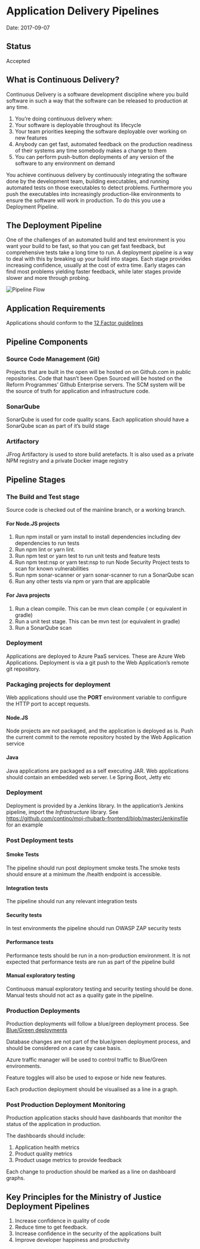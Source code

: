 # Application Delivery Pipelines

Date: 2017-09-07

## Status

Accepted

## What is Continuous Delivery?

Continuous Delivery is a software development discipline where you build software in such a way that the software can be released to production at any time.

1. You’re doing continuous delivery when: 
2. Your software is deployable throughout its lifecycle
3. Your team priorities keeping the software deployable over working on new features
4. Anybody can get fast, automated feedback on the production readiness of their systems any time somebody makes a change to them
5. You can perform push-button deployments of any version of the software to any environment on demand

You achieve continuous delivery by continuously integrating the software done by the development team, building executables, and running automated tests on those executables to detect problems. Furthermore you push the executables into increasingly production-like environments to ensure the software will work in production. To do this you use a Deployment Pipeline.

## The Deployment Pipeline

One of the challenges of an automated build and test environment is you want your build to be fast, so that you can get fast feedback, but comprehensive tests take a long time to run. A deployment pipeline is a way to deal with this by breaking up your build into stages. Each stage provides increasing confidence, usually at the cost of extra time. Early stages can find most problems yielding faster feedback, while later stages provide slower and more through probing.

![Pipeline Flow](../img/application-pipelines.png)

## Application Requirements  

Applications should conform to the [12 Factor guidelines](https://12factor.net/) 


## Pipeline Components

### Source Code Management (Git)
Projects that are built in the open will be hosted on on Github.com in public repositories. 
Code that hasn’t been Open Sourced will be hosted on the Reform Programmes’ Github Enterprise servers. 
The SCM system will be the source of truth for application and infrastructure code.

### SonarQube

SonarQube is used for code quality scans. Each application should have a SonarQube scan as part of it’s build stage

### Artifactory

JFrog Artifactory is used to store build aretefacts. It is also used as a private NPM registry and a private Docker image registry

## Pipeline Stages


### The Build and Test stage

Source code is checked out of the mainline branch, or a working branch.

#### For Node.JS projects
1. Run npm install or yarn install to install dependencies including dev dependencies to run tests
2. Run npm lint or yarn lint. 
3. Run npm test or yarn test to run unit tests and feature tests
4. Run npm test:nsp or yarn test:nsp to run Node Security Project tests to scan for known vulnerabilities  
5. Run npm sonar-scanner or yarn sonar-scanner to run a SonarQube scan
6. Run any other tests via npm or yarn that are applicable  

#### For Java projects
1. Run a clean compile. This can be mvn clean compile ( or equivalent in gradle)
2. Run a unit test stage. This can be mvn test (or equivalent in gradle)
3. Run a SonarQube scan

### Deployment
Applications are deployed to Azure PaaS services. These are Azure Web Applications. Deployment is via a git push to the Web Application’s remote git repository. 


### Packaging projects for deployment
Web applications should use the **PORT** environment variable to configure the HTTP port to accept requests.

#### Node.JS
Node projects are not packaged, and the application is deployed as is.
Push the current commit to the remote repository hosted by the Web Application service

#### Java
Java applications are packaged as a self executing JAR. Web applications should contain an embedded web server. I.e Spring Boot, Jetty etc

### Deployment
Deployment is provided by a Jenkins library.
In the application’s Jenkins pipeline, import the *Infrastructure* library. 
See https://github.com/contino/moj-rhubarb-frontend/blob/master/Jenkinsfile for an example



### Post Deployment tests

#### Smoke Tests

The pipeline should run post deployment smoke tests.The smoke tests should ensure at a minimum the /health endpoint is accessible.
#### Integration tests
The pipeline should run any relevant integration tests

#### Security tests

In test environments the pipeline should run OWASP ZAP security tests

#### Performance tests
Performance tests should be run in a non-production environment.  It is not expected that performance tests are run as part of the pipeline build

#### Manual exploratory testing
Continuous manual exploratory testing and security testing should be done. Manual tests should not act as a quality gate in the pipeline. 

### Production Deployments

Production deployments will follow a blue/green deployment process. See [Blue/Green deployments](https://martinfowler.com/bliki/BlueGreenDeployment.html)

Database changes are not part of the blue/green deployment process, and should be considered on a case by case basis.

Azure traffic manager will be used to control traffic to Blue/Green environments.

Feature toggles will also be used to expose or hide new features. 

Each production deployment should be visualised as a line in a graph.

### Post Production Deployment Monitoring
Production application stacks should have dashboards that monitor the status of the application in production.

The dashboards should include:
1. Application health metrics
2. Product quality metrics
3. Product usage metrics to provide feedback

Each change to production should be marked as a line on dashboard graphs.


## Key Principles for the Ministry of Justice Deployment Pipelines

1. Increase confidence in quality of code
2. Reduce time to get feedback.
3. Increase confidence in the security of the applications built
4. Improve developer happiness and productivity


